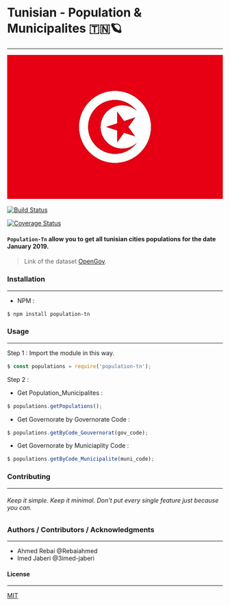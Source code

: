 # Tunisian - Population & Municipalites 🇹🇳🪐
--- 

<!-- ⚠️ : merge the 3imed-jaberi-patch-1 -->
![population-tn-logo](logo.jpg)


[![Build Status](https://travis-ci.org/3imed-jaberi/population-tn.svg?branch=master)](https://travis-ci.org/3imed-jaberi/population-tn)

[![Coverage Status](https://coveralls.io/repos/github/3imed-jaberi/population-tn/badge.svg?branch=master)](https://coveralls.io/github/3imed-jaberi/population-tn?branch=master)


#### __`Population-Tn`__ allow you to get all tunisian cities populations for the date January 2019.


> Link of the dataset [OpenGov](https://www.data4tunisia.org/en/datasets/twzy-dd-lskn-wlmsh-lkl-bldy-tqdyrt-jnfy-2019-1/#resource-c4b7ac62-915f-4beb-98a1-19ecded1c4c2).



### Installation 
---

- NPM :
```bash
$ npm install population-tn
```

### Usage 
---

Step 1 : Import the module in this way.

```javascript
$ const populations = require('population-tn');
```

Step 2 : 

 - Get Population_Municipalites : 

```javascript
$ populations.getPopulations();
```

- Get Governorate by Governorate Code : 

```javascript
$ populations.getByCode_Gouvernorat(gov_code);
```

- Get Governorate by Municiaplity Code  :

```javascript
$ populations.getByCode_Municipalite(muni_code);
```

  <!-- 
    * should update the readme or create docs site for all details with MuniciaplityCode && GovernorateCode.
    * should update the code example.
    * should update the core code export.
  -->

### Contributing 
---
###### Keep it simple. Keep it minimal. Don't put every single feature just because you can.


### Authors / Contributors / Acknowledgments
---
 - Ahmed Rebai @Rebaiahmed
 - Imed Jaberi @3imed-jaberi


#### License
---
[MIT](https://choosealicense.com/licenses/mit/)
